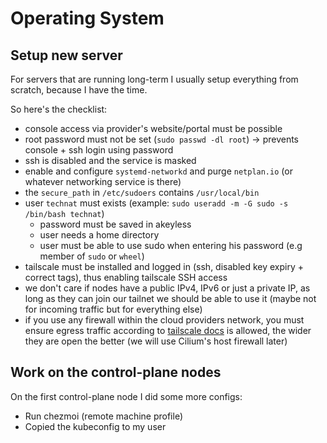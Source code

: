 # Operating System

## Setup new server

For servers that are running long-term I usually setup everything from scratch, because I have the time.

So here's the checklist:
- console access via provider's website/portal must be possible 
- root password must not be set (`sudo passwd -dl root`) -> prevents console + ssh login using password
- ssh is disabled and the service is masked 
- enable and configure `systemd-networkd` and purge `netplan.io` (or whatever networking service is there)
- the `secure_path` in `/etc/sudoers` contains `/usr/local/bin`
- user `technat` must exists (example: `sudo useradd -m -G sudo -s /bin/bash technat`)
  - password must be saved in akeyless 
  - user needs a home directory
  - user must be able to use sudo when entering his password (e.g member of `sudo` or `wheel`)
- tailscale must be installed and logged in (ssh, disabled key expiry + correct tags), thus enabling tailscale SSH access
- we don't care if nodes have a public IPv4, IPv6 or just a private IP, as long as they can join our tailnet we should be able to use it (maybe not for incoming traffic but for everything else)
- if you use any firewall within the cloud providers network, you must ensure egress traffic according to [tailscale docs](https://tailscale.com/kb/1082/firewall-ports/) is allowed, the wider they are open the better (we will use Cilium's host firewall later)

## Work on the control-plane nodes

On the first control-plane node I did some more configs:

- Run chezmoi (remote machine profile)
- Copied the kubeconfig to my user